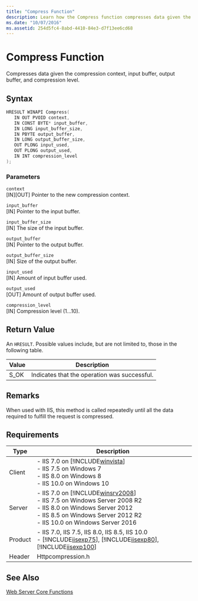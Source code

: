 ```yaml
---
title: "Compress Function"
description: Learn how the Compress function compresses data given the compression context, input buffer, output buffer, and compression level. 
ms.date: "10/07/2016"
ms.assetid: 254d5fc4-8abd-4410-84e3-d7f13ee6cd68
---
```

# Compress Function
Compresses data given the compression context, input buffer, output buffer, and compression level.  
  
## Syntax  
  
```cpp  
HRESULT WINAPI Compress(  
   IN OUT PVOID context,  
   IN CONST BYTE* input_buffer,  
   IN LONG input_buffer_size,  
   IN PBYTE output_buffer,  
   IN LONG output_buffer_size,  
   OUT PLONG input_used,  
   OUT PLONG output_used,  
   IN INT compression_level  
);  
```  
  
### Parameters  
 `context`  
 [IN][OUT] Pointer to the new compression context.  
  
 `input_buffer`  
 [IN] Pointer to the input buffer.  
  
 `input_buffer_size`  
 [IN] The size of the input buffer.  
  
 `output_buffer`  
 [IN] Pointer to the output buffer.  
  
 `output_buffer_size`  
 [IN] Size of the output buffer.  
  
 `input_used`  
 [IN] Amount of input buffer used.  
  
 `output_used`  
 [OUT] Amount of output buffer used.  
  
 `compression_level`  
 [IN] Compression level (1…10).  
  
## Return Value  
 An `HRESULT`. Possible values include, but are not limited to, those in the following table.  
  
|Value|Description|  
|-----------|-----------------|  
|S_OK|Indicates that the operation was successful.|  
  
## Remarks  
 When used with IIS, this method is called repeatedly until all the data required to fulfill the request is compressed.  
  
## Requirements  
  
|Type|Description|  
|----------|-----------------|  
|Client|-   IIS 7.0 on [!INCLUDE[winvista](../../wmi-provider/includes/winvista-md.md)]<br />-   IIS 7.5 on Windows 7<br />-   IIS 8.0 on Windows 8<br />-   IIS 10.0 on Windows 10|  
|Server|-   IIS 7.0 on [!INCLUDE[winsrv2008](../../wmi-provider/includes/winsrv2008-md.md)]<br />-   IIS 7.5 on Windows Server 2008 R2<br />-   IIS 8.0 on Windows Server 2012<br />-   IIS 8.5 on Windows Server 2012 R2<br />-   IIS 10.0 on Windows Server 2016|  
|Product|-   IIS 7.0, IIS 7.5, IIS 8.0, IIS 8.5, IIS 10.0<br />-   [!INCLUDE[iisexp75](../../web-development-reference/native-code-api-reference/includes/iisexp75-md.md)], [!INCLUDE[iisexp80](../../web-development-reference/native-code-api-reference/includes/iisexp80-md.md)], [!INCLUDE[iisexp100](../../web-development-reference/native-code-api-reference/includes/iisexp100-md.md)]|  
|Header|Httpcompression.h|  
  
## See Also  
 [Web Server Core Functions](../../web-development-reference/native-code-api-reference/web-server-core-functions.md)
